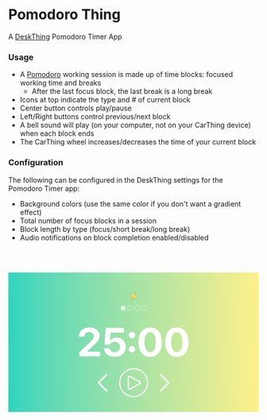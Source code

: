 # Pomodoro Thing

A [DeskThing](https://deskthing.app) Pomodoro Timer App

### Usage

- A [Pomodoro](https://en.wikipedia.org/wiki/Pomodoro_Technique) working session is made up of time blocks: focused working time and breaks
  - After the last focus block, the last break is a long break
- Icons at top indicate the type and # of current block
- Center button controls play/pause
- Left/Right buttons control previous/next block
- A bell sound will play (on your computer, not on your CarThing device) when each block ends
- The CarThing wheel increases/decreases the time of your current block

### Configuration

The following can be configured in the DeskThing settings for the Pomodoro Timer app:

- Background colors (use the same color if you don't want a gradient effect)
- Total number of focus blocks in a session
- Block length by type (focus/short break/long break)
- Audio notifications on block completion enabled/disabled

<br></br>

![alt text](example.png)
